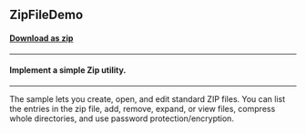 ## ZipFileDemo
#### [Download as zip](https://grapecity.github.io/DownGit/#/home?url=https://github.com/GrapeCity/ComponentOne-WinForms-Samples/tree/master/NetFramework\Zip\VB\ZipFileDemo)
____
#### Implement a simple Zip utility.
____
The sample lets you create, open, and edit standard ZIP files.
You can list the entries in the zip file, add, remove, expand, or view files, compress whole directories, and use password protection/encryption.

